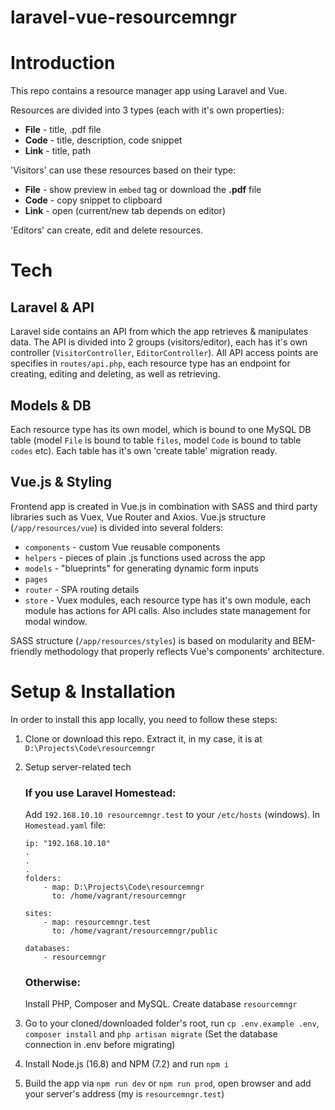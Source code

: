 # laravel-vue-resourcemngr
# Introduction 
 This repo contains a resource manager app using Laravel and Vue.
 
 Resources are divided into 3 types (each with it's own properties): 
 * **File** - title, .pdf file
 * **Code** - title, description, code snippet
 * **Link** - title, path
 
 'Visitors' can use these resources based on their type:
  * **File** - show preview in ```embed``` tag or download the **.pdf** file 
 * **Code** - copy snippet to clipboard
 * **Link** - open (current/new tab depends on editor)

'Editors' can create, edit and delete resources.

# Tech 
 ## Laravel & API
 Laravel side contains an API from which the app retrieves & manipulates data. 
 The API is divided into 2 groups (visitors/editor), each has it's own controller (`VisitorController`, `EditorController`). 
 All API access points are specifies in `routes/api.php`, each resource type has an endpoint for creating, editing and deleting, as well as retrieving.

 ## Models & DB 
 Each resource type has its own model, which is bound to one MySQL DB table (model `File` is bound to table `files`, model `Code` is bound to table `codes` etc). Each table has it's own 'create table' migration ready.
 
 ## Vue.js & Styling
 Frontend app is created in Vue.js in combination with SASS and third party libraries such as Vuex, Vue Router and Axios.
 Vue.js structure (`/app/resources/vue`) is divided into several folders:
 * `components` - custom Vue reusable components
 * `helpers` - pieces of plain .js functions used across the app
 * `models` - "blueprints" for generating dynamic form inputs    
 * `pages`
 * `router` - SPA routing details
 * `store` - Vuex modules, each resource type has it's own module, each module has actions for API calls. Also includes state management for modal window.
 
 SASS structure (`/app/resources/styles`) is based on modularity and BEM-friendly methodology that properly reflects Vue's components' architecture.
 
# Setup & Installation
 In order to install this app locally, you need to follow these steps:
 
 1. Clone or download this repo. Extract it, in my case, it is at `D:\Projects\Code\resourcemngr`
 2. Setup server-related tech 

    ### If you use Laravel Homestead:
    Add `192.168.10.10 resourcemngr.test` to your `/etc/hosts` (windows). In `Homestead.yaml` file:
    ```
    ip: "192.168.10.10"
    .
    .
    .
    folders:
        - map: D:\Projects\Code\resourcemngr
          to: /home/vagrant/resourcemngr
          
    sites:
        - map: resourcemngr.test
          to: /home/vagrant/resourcemngr/public
          
    databases:
        - resourcemngr
    ```
    ### Otherwise:
    Install PHP, Composer and MySQL. Create database `resourcemngr`
    
 3. Go to your cloned/downloaded folder's root, run `cp .env.example .env`, `composer install` and `php artisan migrate` (Set the database connection in .env before migrating)
 4. Install Node.js (16.8) and NPM (7.2) and run `npm i`
 5. Build the app via `npm run dev` or `npm run prod`, open browser and add your server's address (my is `resourcemngr.test`)
 
 
 
 
 
 
 
 
 
